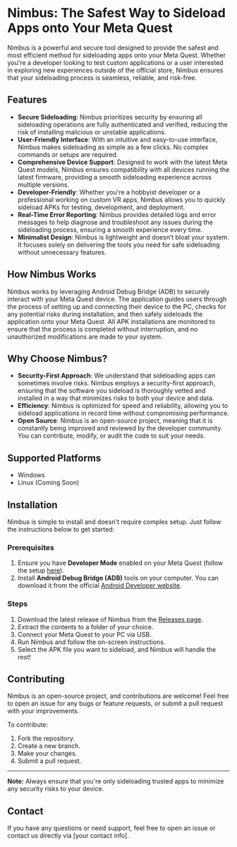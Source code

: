 # Nimbus: The Safest Way to Sideload Apps onto Your Meta Quest

Nimbus is a powerful and secure tool designed to provide the safest and most efficient method for sideloading apps onto your Meta Quest. Whether you're a developer looking to test custom applications or a user interested in exploring new experiences outside of the official store, Nimbus ensures that your sideloading process is seamless, reliable, and risk-free.

## Features

- **Secure Sideloading**: Nimbus prioritizes security by ensuring all sideloading operations are fully authenticated and verified, reducing the risk of installing malicious or unstable applications.
- **User-Friendly Interface**: With an intuitive and easy-to-use interface, Nimbus makes sideloading as simple as a few clicks. No complex commands or setups are required.
- **Comprehensive Device Support**: Designed to work with the latest Meta Quest models, Nimbus ensures compatibility with all devices running the latest firmware, providing a smooth sideloading experience across multiple versions.
- **Developer-Friendly**: Whether you're a hobbyist developer or a professional working on custom VR apps, Nimbus allows you to quickly sideload APKs for testing, development, and deployment.
- **Real-Time Error Reporting**: Nimbus provides detailed logs and error messages to help diagnose and troubleshoot any issues during the sideloading process, ensuring a smooth experience every time.
- **Minimalist Design**: Nimbus is lightweight and doesn’t bloat your system. It focuses solely on delivering the tools you need for safe sideloading without unnecessary features.

## How Nimbus Works

Nimbus works by leveraging Android Debug Bridge (ADB) to securely interact with your Meta Quest device. The application guides users through the process of setting up and connecting their device to the PC, checks for any potential risks during installation, and then safely sideloads the application onto your Meta Quest. All APK installations are monitored to ensure that the process is completed without interruption, and no unauthorized modifications are made to your system.

## Why Choose Nimbus?

- **Security-First Approach**: We understand that sideloading apps can sometimes involve risks. Nimbus employs a security-first approach, ensuring that the software you sideload is thoroughly vetted and installed in a way that minimizes risks to both your device and data.
- **Efficiency**: Nimbus is optimized for speed and reliability, allowing you to sideload applications in record time without compromising performance.
- **Open Source**: Nimbus is an open-source project, meaning that it is constantly being improved and reviewed by the developer community. You can contribute, modify, or audit the code to suit your needs.

## Supported Platforms

- Windows
- Linux (Coming Soon)

## Installation

Nimbus is simple to install and doesn't require complex setup. Just follow the instructions below to get started:

### Prerequisites

1. Ensure you have **Developer Mode** enabled on your Meta Quest (follow the setup [here](https://developer.oculus.com/manage/organizations/)).
2. Install **Android Debug Bridge (ADB)** tools on your computer. You can download it from the official [Android Developer website](https://developer.android.com/studio).

### Steps

1. Download the latest release of Nimbus from the [Releases page](https://github.com/your-username/nimbus/releases).
2. Extract the contents to a folder of your choice.
3. Connect your Meta Quest to your PC via USB.
4. Run Nimbus and follow the on-screen instructions.
5. Select the APK file you want to sideload, and Nimbus will handle the rest!

## Contributing

Nimbus is an open-source project, and contributions are welcome! Feel free to open an issue for any bugs or feature requests, or submit a pull request with your improvements.

To contribute:

1. Fork the repository.
2. Create a new branch.
3. Make your changes.
4. Submit a pull request.

---

**Note:** Always ensure that you're only sideloading trusted apps to minimize any security risks to your device.

## Contact

If you have any questions or need support, feel free to open an issue or contact us directly via [your contact info].

